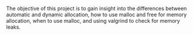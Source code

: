 The objective of this project is to gain insight into the differences between automatic and dynamic allocation, how to use malloc and free for memory allocation, when to use malloc, and using valgrind to check for memory leaks.
